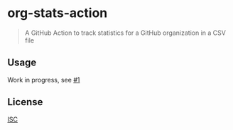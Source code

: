 # org-stats-action

> A GitHub Action to track statistics for a GitHub organization in a CSV file

## Usage

Work in progress, see [#1](https://github.com/gr2m/org-stats-action/pull/1)

## License

[ISC](LICENSE.md)
